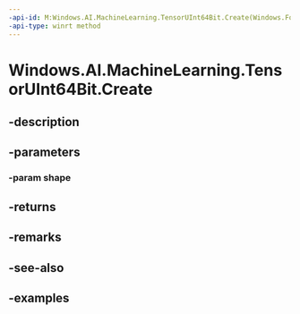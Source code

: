 ```yaml
---
-api-id: M:Windows.AI.MachineLearning.TensorUInt64Bit.Create(Windows.Foundation.Collections.IIterable{System.Int64})
-api-type: winrt method
---
```


<!-- Method syntax.
public TensorUInt64Bit TensorUInt64Bit.Create(IIterable<Int64> shape)
-->

# Windows.AI.MachineLearning.TensorUInt64Bit.Create

## -description

## -parameters
### -param shape

## -returns

## -remarks

## -see-also

## -examples

